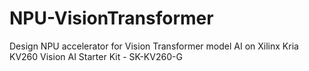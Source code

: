 # NPU-VisionTransformer
Design NPU accelerator for Vision Transformer model AI on Xilinx Kria KV260 Vision AI Starter Kit - SK-KV260-G

